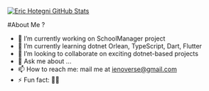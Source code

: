 [![Eric Hotegni GitHub Stats](https://github-readme-stats.vercel.app/api?username=averymkv3)](https://github.com/averymkv3/github-readme-stats)


#About Me ?
- 🔭 I’m currently working on SchoolManager project
- 🌱 I’m currently learning dotnet Orlean, TypeScript, Dart, Flutter
- 👯 I’m looking to collaborate on exciting dotnet-based projects
- 💬 Ask me about ...
- 📫 How to reach me: mail me at ienoverse@gmail.com
- ⚡ Fun fact: 👀👀
